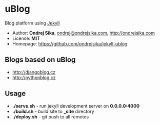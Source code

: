 # uBlog

Blog platform using [Jekyll](http://jekyllrb.com)


* Author: __Ondrej Sika__, <ondrej@ondrejsika.com>, <http://ondrejsika.com>
* License: __MIT__
* Homepage: <https://github.com/ondrejsika/jekyll-ublog>


## Blogs based on uBlog

* <http://djangoblog.cz>
* <http://pythonblog.cz>


## Usage

* __./serve.sh__ - run jekyll development server on __0.0.0.0:4000__
* __./build.sh__ - build site to **_site** directory
* __./deploy.sh__ - git push to all remotes

